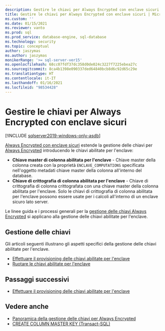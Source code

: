 ```yaml
---
description: Gestire le chiavi per Always Encrypted con enclave sicuri
title: Gestire le chiavi per Always Encrypted con enclave sicuri | Microsoft Docs
ms.custom: ''
ms.date: 01/15/2021
ms.reviewer: vanto
ms.prod: sql
ms.prod_service: database-engine, sql-database
ms.technology: security
ms.topic: conceptual
author: jaszymas
ms.author: jaszymas
monikerRange: '>= sql-server-ver15'
ms.openlocfilehash: 68cc07fdf37dc358d0de024c3227f7225ebea27c
ms.sourcegitcommit: 8ca4b1398e090337ded64840bcb8d6c92d65c29e
ms.translationtype: HT
ms.contentlocale: it-IT
ms.lasthandoff: 01/16/2021
ms.locfileid: "98534428"
---
```

# <a name="manage-keys-for-always-encrypted-with-secure-enclaves"></a>Gestire le chiavi per Always Encrypted con enclave sicuri

[!INCLUDE [sqlserver2019-windows-only-asdb](../../../includes/applies-to-version/sqlserver2019-windows-only-asdb.md)]

[Always Encrypted con enclave sicuri](always-encrypted-enclaves.md) estende la gestione delle chiavi per [Always Encrypted](always-encrypted-database-engine.md) introducendo le chiavi abilitate per l'enclave: 

- **Chiave master di colonna abilitata per l'enclave** - Chiave master della colonna creata con la proprietà `ENCLAVE_COMPUTATIONS` specificata nell'oggetto metadati chiave master della colonna all'interno del database. 
- **Chiave di crittografia di colonna abilitata per l'enclave** - Chiave di crittografia di colonna crittografata con una chiave master della colonna abilitata per l'enclave. Solo le chiavi di crittografia di colonna abilitata per l'enclave possono essere usate per i calcoli all'interno di un enclave sicuro lato server. 

Le linee guida e i processi generali per la [gestione delle chiavi Always Encrypted](overview-of-key-management-for-always-encrypted.md) si applicano alla gestione delle chiavi abilitate per l'enclave. 

## <a name="managing-keys"></a>Gestione delle chiavi

Gli articoli seguenti illustrano gli aspetti specifici della gestione delle chiavi abilitate per l'enclave.

- [Effettuare il provisioning delle chiavi abilitate per l'enclave](always-encrypted-enclaves-provision-keys.md)
- [Ruotare le chiavi abilitate per l'enclave](always-encrypted-enclaves-rotate-keys.md)

## <a name="next-steps"></a>Passaggi successivi
- [Effettuare il provisioning delle chiavi abilitate per l'enclave](always-encrypted-enclaves-provision-keys.md)

## <a name="see-also"></a>Vedere anche  
- [Panoramica della gestione delle chiavi per Always Encrypted](overview-of-key-management-for-always-encrypted.md)
- [CREATE COLUMN MASTER KEY (Transact-SQL)](../../../t-sql/statements/create-column-master-key-transact-sql.md)
